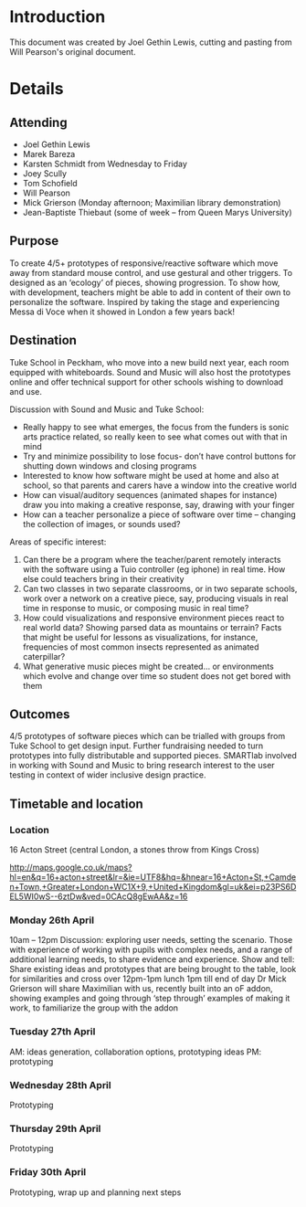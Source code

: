 # Introduction #

This document was created by Joel Gethin Lewis, cutting and pasting from Will Pearson's original document.

# Details #

## Attending ##
  * Joel Gethin Lewis
  * Marek Bareza
  * Karsten Schmidt from Wednesday to Friday
  * Joey Scully
  * Tom Schofield
  * Will Pearson
  * Mick Grierson (Monday afternoon; Maximilian library demonstration)
  * Jean-Baptiste Thiebaut (some of week – from Queen Marys University)

## Purpose ##

To create 4/5+ prototypes of responsive/reactive software which move away from standard mouse control, and use gestural and other triggers. To designed as an ‘ecology’ of pieces, showing progression. To show how, with development, teachers might be able to add in content of their own to personalize the software.
Inspired by taking the stage and experiencing Messa di Voce when it showed in London a few years back!

## Destination ##

Tuke School in Peckham, who move into a new build next year, each room equipped with whiteboards. Sound and Music will also host the prototypes online and offer technical support for other schools wishing to download and use.

Discussion with Sound and Music and Tuke School:

  * Really happy to see what emerges, the focus from the funders is sonic arts practice related, so really keen to see what comes out with that in mind
  * Try and minimize possibility to lose focus- don’t have control buttons for shutting down windows and closing programs
  * Interested to know how software might be used at home and also at school, so that parents and carers have a window into the creative world
  * How can visual/auditory sequences (animated shapes for instance) draw you into making a creative response, say, drawing with your finger
  * How can a teacher personalize a piece of software over time – changing the collection of images, or sounds used?

Areas of specific interest:

  1. Can there be a program where the teacher/parent remotely interacts with the software using a Tuio controller (eg  iphone) in real time. How else could teachers bring in their creativity
  1. Can two classes in two separate classrooms, or in two separate schools, work over a network on a creative piece, say, producing visuals in real time in response to music, or composing music in real time?
  1. How could visualizations and responsive environment pieces react to real world data? Showing parsed data as mountains or terrain? Facts that might be useful for lessons as visualizations, for instance, frequencies of most common insects represented as animated caterpillar?
  1. What generative music pieces might be created… or environments which evolve and change over time so student does not get bored with them

## Outcomes ##

4/5 prototypes of software pieces which can be trialled with groups from Tuke School to get design input. Further fundraising needed to turn prototypes into fully distributable and supported pieces.
SMARTlab involved in working with Sound and Music to bring research interest to the user testing in context of wider inclusive design practice.

## Timetable and location ##

### Location ###

16 Acton Street (central London, a stones throw from Kings Cross)

http://maps.google.co.uk/maps?hl=en&q=16+acton+street&lr=&ie=UTF8&hq=&hnear=16+Acton+St,+Camden+Town,+Greater+London+WC1X+9,+United+Kingdom&gl=uk&ei=p23PS6DEL5WI0wS--6ztDw&ved=0CAcQ8gEwAA&z=16

### Monday 26th April ###

10am – 12pm
Discussion: exploring user needs, setting the scenario.
Those with experience of working with pupils with complex needs, and a range of additional learning needs, to share evidence and experience.
Show and tell: Share existing ideas and prototypes that are being brought to the table, look for similarities and cross over
12pm-1pm lunch
1pm till end of day
Dr Mick Grierson will share Maximilian with us, recently built into an oF addon, showing examples and going through ‘step through’ examples of making it work, to familiarize the group with the addon

### Tuesday 27th April ###

AM: ideas generation, collaboration options, prototyping ideas
PM: prototyping

### Wednesday 28th April ###

Prototyping

### Thursday 29th April ###

Prototyping

### Friday 30th April ###

Prototyping, wrap up and planning next steps